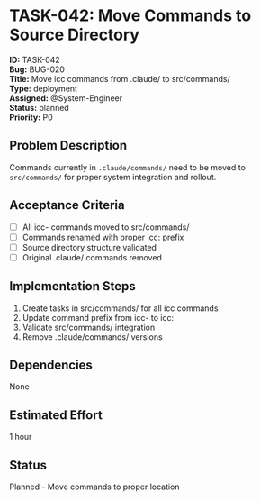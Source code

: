 # TASK-042: Move Commands to Source Directory

**ID:** TASK-042  
**Bug:** BUG-020  
**Title:** Move icc commands from .claude/ to src/commands/  
**Type:** deployment  
**Assigned:** @System-Engineer  
**Status:** planned  
**Priority:** P0  

## Problem Description
Commands currently in `.claude/commands/` need to be moved to `src/commands/` for proper system integration and rollout.

## Acceptance Criteria
- [ ] All icc- commands moved to src/commands/
- [ ] Commands renamed with proper icc: prefix
- [ ] Source directory structure validated
- [ ] Original .claude/ commands removed

## Implementation Steps
1. Create tasks in src/commands/ for all icc commands
2. Update command prefix from icc- to icc:
3. Validate src/commands/ integration
4. Remove .claude/commands/ versions

## Dependencies
None

## Estimated Effort
1 hour

## Status
Planned - Move commands to proper location